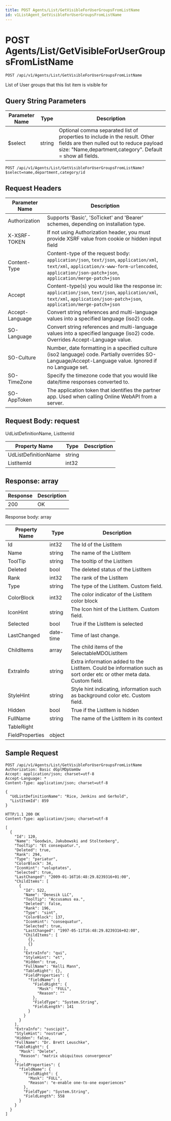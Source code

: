```yaml
---
title: POST Agents/List/GetVisibleForUserGroupsFromListName
id: v1ListAgent_GetVisibleForUserGroupsFromListName
---
```


# POST Agents/List/GetVisibleForUserGroupsFromListName

```http
POST /api/v1/Agents/List/GetVisibleForUserGroupsFromListName
```

List of User groups that this list item is visible for







## Query String Parameters

| Parameter Name | Type |  Description |
|----------------|------|--------------|
| $select | string |  Optional comma separated list of properties to include in the result. Other fields are then nulled out to reduce payload size: "Name,department,category". Default = show all fields. |

```http
POST /api/v1/Agents/List/GetVisibleForUserGroupsFromListName?$select=name,department,category/id
```


## Request Headers

| Parameter Name | Description |
|----------------|-------------|
| Authorization  | Supports 'Basic', 'SoTicket' and 'Bearer' schemes, depending on installation type. |
| X-XSRF-TOKEN   | If not using Authorization header, you must provide XSRF value from cookie or hidden input field |
| Content-Type | Content-type of the request body: `application/json`, `text/json`, `application/xml`, `text/xml`, `application/x-www-form-urlencoded`, `application/json-patch+json`, `application/merge-patch+json` |
| Accept         | Content-type(s) you would like the response in: `application/json`, `text/json`, `application/xml`, `text/xml`, `application/json-patch+json`, `application/merge-patch+json` |
| Accept-Language | Convert string references and multi-language values into a specified language (iso2) code. |
| SO-Language | Convert string references and multi-language values into a specified language (iso2) code. Overrides Accept-Language value. |
| SO-Culture | Number, date formatting in a specified culture (iso2 language) code. Partially overrides SO-Language/Accept-Language value. Ignored if no Language set. |
| SO-TimeZone | Specify the timezone code that you would like date/time responses converted to. |
| SO-AppToken | The application token that identifies the partner app. Used when calling Online WebAPI from a server. |

## Request Body: request  

UdListDefinitionName, ListItemId 

| Property Name | Type |  Description |
|----------------|------|--------------|
| UdListDefinitionName | string |  |
| ListItemId | int32 |  |


## Response: array



| Response | Description |
|----------------|-------------|
| 200 | OK |

Response body: array

| Property Name | Type |  Description |
|----------------|------|--------------|
| Id | int32 | The Id of the ListItem |
| Name | string | The name of the ListItem |
| ToolTip | string | The tooltip of the ListItem |
| Deleted | bool | The deleted status of the ListItem |
| Rank | int32 | The rank of the ListItem |
| Type | string | The type of the ListItem. Custom field. |
| ColorBlock | int32 | The color indicator of the ListItem color block |
| IconHint | string | The Icon hint of the ListItem. Custom field. |
| Selected | bool | True if the ListItem is selected |
| LastChanged | date-time | Time of last change. |
| ChildItems | array | The child items of the SelectableMDOListItem |
| ExtraInfo | string | Extra information added to the ListItem. Could be information such as sort order etc or other meta data. Custom field. |
| StyleHint | string | Style hint indicating, information such as background color etc. Custom field. |
| Hidden | bool | True if the ListItem is hidden |
| FullName | string | The name of the ListItem in its context |
| TableRight |  |  |
| FieldProperties | object |  |

## Sample Request

```http!
POST /api/v1/Agents/List/GetVisibleForUserGroupsFromListName
Authorization: Basic dGplMDpUamUw
Accept: application/json; charset=utf-8
Accept-Language: *
Content-Type: application/json; charset=utf-8

{
  "UdListDefinitionName": "Rice, Jenkins and Gerhold",
  "ListItemId": 859
}
```

```http_
HTTP/1.1 200 OK
Content-Type: application/json; charset=utf-8

[
  {
    "Id": 120,
    "Name": "Goodwin, Jakubowski and Stoltenberg",
    "ToolTip": "Et consequatur.",
    "Deleted": true,
    "Rank": 294,
    "Type": "pariatur",
    "ColorBlock": 34,
    "IconHint": "voluptates",
    "Selected": true,
    "LastChanged": "2009-01-16T16:48:29.8239316+01:00",
    "ChildItems": [
      {
        "Id": 522,
        "Name": "Denesik LLC",
        "ToolTip": "Accusamus ea.",
        "Deleted": false,
        "Rank": 196,
        "Type": "sint",
        "ColorBlock": 137,
        "IconHint": "consequatur",
        "Selected": true,
        "LastChanged": "1997-05-11T16:48:29.8239316+02:00",
        "ChildItems": [
          {},
          {}
        ],
        "ExtraInfo": "qui",
        "StyleHint": "et",
        "Hidden": true,
        "FullName": "Kelli Mann",
        "TableRight": {},
        "FieldProperties": {
          "fieldName": {
            "FieldRight": {
              "Mask": "FULL",
              "Reason": ""
            },
            "FieldType": "System.String",
            "FieldLength": 141
          }
        }
      }
    ],
    "ExtraInfo": "suscipit",
    "StyleHint": "nostrum",
    "Hidden": false,
    "FullName": "Dr. Brett Leuschke",
    "TableRight": {
      "Mask": "Delete",
      "Reason": "matrix ubiquitous convergence"
    },
    "FieldProperties": {
      "fieldName": {
        "FieldRight": {
          "Mask": "FULL",
          "Reason": "e-enable one-to-one experiences"
        },
        "FieldType": "System.String",
        "FieldLength": 558
      }
    }
  }
]
```